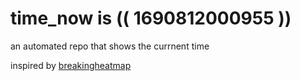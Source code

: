 # time_now is (( 1690812000955 ))

an automated repo that shows the currnent time

inspired by [breakingheatmap](https://github.com/breakingheatmap/breakingheatmap)